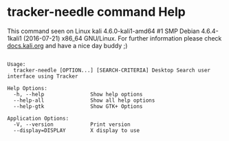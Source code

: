 # tracker-needle command Help
 
 This command seen on Linux kali 4.6.0-kali1-amd64 #1 SMP Debian 4.6.4-1kali1 (2016-07-21) x86_64 GNU/Linux. For further information please check [docs.kali.org](docs.kali.org) and have a nice day buddy ;) 

~~~

Usage:
  tracker-needle [OPTION...] [SEARCH-CRITERIA] Desktop Search user interface using Tracker

Help Options:
  -h, --help               Show help options
  --help-all               Show all help options
  --help-gtk               Show GTK+ Options

Application Options:
  -V, --version            Print version
  --display=DISPLAY        X display to use


~~~
